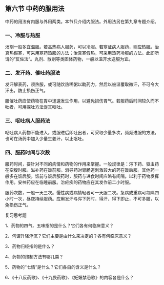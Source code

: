 ## 第六节  中药的服用法

中药的用法有内服与外用两类。本节只介绍内服法。外用法另在第九章专题介绍。

### 一、冷服与热服

汤剂一般多宜温服。若高热病人服药，可以冷服。若寒证病人服药，则应热服。治真热假寒，可采用寒药热服的方法；治真寒假热，可采用热药冷服的方法。此即所谓的“反佐法”。丸剂、散剂等类固体药物，一般以温开水送服为宜。

### 二、发汗药、催吐药服法

发汗解表药，须热服，或可随饮热稀粥以助药力，然后以被温覆取微汗，不可令大汗出，防止损伤正气。

服催吐药应使药物在胃中迅速发生作用，以避免损伤胃气。若服药后时间较久而不吐者，可用探吐方法促其呕吐。

### 三、呕吐病人服药法

呕吐病人药物不能进入，或服进后即吐出者，可采取少量多次，频频进服的方法。也可在汤药中加入少量生姜汁，以止呕吐。

### 四、服药时间与次数

服药时间，要针对不同的病情和药物的作用来掌握。一般规律是：泻下药、驱虫药在空腹时服。滋补药在饭前服。消导药对胃肠道刺激较大的药在饭后服。其他药一般多在饭后服。饭前与饭后服药时，服药与进食时间应略有间隔，以利于药物发挥作用。安神药应在临睡前服。治疟疾的药物应在其发作前二小时服。

服药次数，一般一天三次。慢性病或病情轻者可一天服二次。急病或重病可每隔四小时一次，昼夜持续服药。应用发汗与泻下药时，得汗、得下即止，不可多服，以免损伤正气。

复习思考题

1、药物的四气、五味指的是什么？它们各有何临床意义？

2、何谓升降浮沉？它们主要是由什么来决定的？各有何临床意义？

3、药物归经指的是什么？

4、药物的炮制方法有哪几类？

5、药物的“七情”是什么？它们各自的含义是什么？

6、《十八反药歌》、《十九畏药歌》、《妊娠禁忌歌》的内容各是什么？